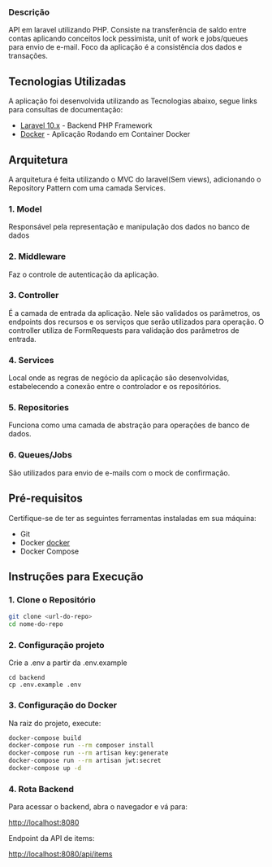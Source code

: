 ### Descrição

API em laravel utilizando PHP. Consiste na transferência de saldo entre contas aplicando conceitos lock pessimista, unit of work e jobs/queues para envio de e-mail. Foco da aplicação é a consistência dos dados e transações.

## Tecnologias Utilizadas
A aplicação foi desenvolvida utilizando as Tecnologias abaixo, segue links para consultas de documentação:

- [Laravel 10.x](https://laravel.com/docs/10.x) - Backend PHP Framework 
- [Docker](https://docs.docker.com/) - Aplicação Rodando em Container Docker

## Arquitetura

A arquitetura é feita utilizando o MVC do laravel(Sem views), adicionando o Repository Pattern com uma camada Services.

### 1. Model
Responsável pela representação e manipulação dos dados no banco de dados

### 2. Middleware
Faz o controle de autenticação da aplicação.

### 3. Controller
É a camada de entrada da aplicação. Nele são validados os parâmetros, os endpoints dos recursos e os serviços que serão utilizados para operação. O controller utiliza de FormRequests para validação dos parâmetros de entrada. 

### 4. Services
Local onde as regras de negócio da aplicação são desenvolvidas, estabelecendo a conexão entre o controlador e os repositórios.

### 5. Repositories
Funciona como uma camada de abstração para operações de banco de dados.

### 6. Queues/Jobs
São utilizados para envio de e-mails com o mock de confirmação.

## Pré-requisitos

Certifique-se de ter as seguintes ferramentas instaladas em sua máquina:

- Git
- Docker [docker](https://docs.docker.com/get-docker/)
- Docker Compose

## Instruções para Execução

### 1. Clone o Repositório

```bash
git clone <url-do-repo>
cd nome-do-repo
```

### 2. Configuração projeto

Crie a .env a partir da .env.example
```
cd backend
cp .env.example .env
```

### 3. Configuração do Docker
Na raiz do projeto, execute:

```bash
docker-compose build
docker-compose run --rm composer install
docker-compose run --rm artisan key:generate
docker-compose run --rm artisan jwt:secret
docker-compose up -d
```

### 4. Rota Backend

Para acessar o backend, abra o navegador e vá para:

[http://localhost:8080](http://localhost:8080)

Endpoint da API de items: 

[http://localhost:8080/api/items](http://localhost:8080/api/items)
